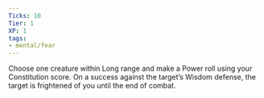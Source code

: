 ```yaml
---
Ticks: 10
Tier: 1
XP: 1
tags:
- mental/fear
---
```


Choose one creature within Long range and make a Power roll using your Constitution score. On a success against the target’s Wisdom defense, the target is frightened of you until the end of combat.

